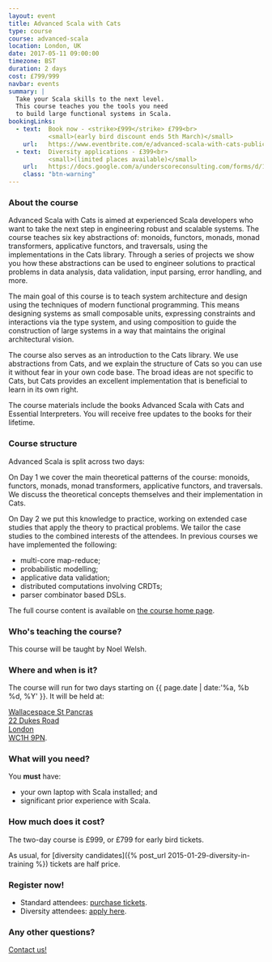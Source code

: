 ```yaml
---
layout: event
title: Advanced Scala with Cats
type: course
course: advanced-scala
location: London, UK
date: 2017-05-11 09:00:00
timezone: BST
duration: 2 days
cost: £799/999
navbar: events
summary: |
  Take your Scala skills to the next level.
  This course teaches you the tools you need
  to build large functional systems in Scala.
bookingLinks:
  - text:  Book now - <strike>£999</strike> £799<br>
           <small>(early bird discount ends 5th March)</small>
    url:   https://www.eventbrite.com/e/advanced-scala-with-cats-public-course-tickets-3794916698?aff=underscoreio
  - text:  Diversity applications - £399<br>
           <small>(limited places available)</small>
    url:   https://docs.google.com/a/underscoreconsulting.com/forms/d/1dyPrqPrhj0MIVsRR3rbxhl2ZrJc3yQ_0XIqJMoGo8iY/viewform
    class: "btn-warning"
---
```


### About the course

Advanced Scala with Cats is aimed at experienced Scala developers
who want to take the next step in engineering robust and scalable systems.
The course teaches six key abstractions of:
monoids, functors, monads, monad transformers,
applicative functors, and traversals,
using the implementations in the Cats library.
Through a series of projects we show you
how these abstractions can be used to engineer
solutions to practical problems
in data analysis, data validation,
input parsing, error handling, and more.

The main goal of this course is to teach system architecture and design
using the techniques of modern functional programming.
This means designing systems as small composable units,
expressing constraints and interactions via the type system,
and using composition to guide the construction of large systems
in a way that maintains the original architectural vision.

The course also serves as an introduction to the Cats library.
We use abstractions from Cats,
and we explain the structure of Cats
so you can use it without fear in your own code base.
The broad ideas are not specific to Cats,
but Cats provides an excellent implementation
that is beneficial to learn in its own right.

The course materials include the books
Advanced Scala with Cats and Essential Interpreters.
You will receive free updates to the books for their lifetime.

### Course structure

Advanced Scala is split across two days:

On Day 1 we cover the main theoretical patterns of the course:
monoids, functors, monads, monad transformers,
applicative functors, and traversals.
We discuss the theoretical concepts themselves
and their implementation in Cats.

On Day 2 we put this knowledge to practice,
working on extended case studies that apply the theory to practical problems.
We tailor the case studies to the combined interests of the attendees.
In previous courses we have implemented the following:

- multi-core map-reduce;
- probabilistic modelling;
- applicative data validation;
- distributed computations involving CRDTs;
- parser combinator based DSLs.

The full course content is available on
[the course home page](/training/courses/advanced-scala/).

### Who's teaching the course?

This course will be taught by Noel Welsh.

### Where and when is it?

The course will run for two days starting on
{{ page.date | date:'%a, %b %d, %Y' }}.
It will be held at:

[Wallacespace St Pancras<br>
22 Dukes Road<br>
London<br>
WC1H 9PN](https://www.google.co.uk/maps/place/Wallacespace/@51.5268519,-0.1292496,17z/data=!4m5!1m2!2m1!1swallacespace+st+pancras!3m1!1s0x487604cb540be729:0xcd332b8e9f06bdcf?hl=en).

### What will you need?

You **must** have:

- your own laptop with Scala installed; and
- significant prior experience with Scala.

### How much does it cost?

The two-day course is £999, or £799 for early bird tickets.

As usual, for [diversity candidates]({% post_url 2015-01-29-diversity-in-training %})
tickets are half price.

### Register now!

- Standard attendees: [purchase tickets](https://www.eventbrite.com/e/advanced-scala-with-cats-public-course-tickets-3794916698?aff=underscoreio).
- Diversity attendees: [apply here](https://docs.google.com/a/underscoreconsulting.com/forms/d/1dyPrqPrhj0MIVsRR3rbxhl2ZrJc3yQ_0XIqJMoGo8iY/viewform).

### Any other questions?

[Contact us!](/contact)
